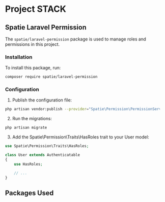 # Project STACK

## Spatie Laravel Permission

The `spatie/laravel-permission` package is used to manage roles and permissions in this project.

### Installation

To install this package, run:
```sh
composer require spatie/laravel-permission
```

### Configuration
1. Publish the configuration file:

```sh
php artisan vendor:publish --provider="Spatie\Permission\PermissionServiceProvider"
```

2. Run the migrations:

```sh
php artisan migrate
```

3. Add the Spatie\Permission\Traits\HasRoles trait to your User model:

```PHP
use Spatie\Permission\Traits\HasRoles;

class User extends Authenticatable
{
    use HasRoles;

    // ...
}
```
## Packages Used
